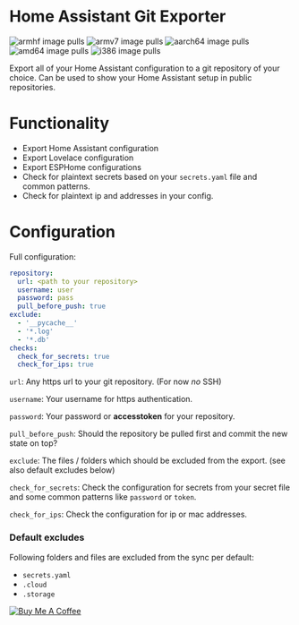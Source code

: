 # Home Assistant Git Exporter
![armhf image pulls](https://img.shields.io/docker/pulls/poeschl/hassio-git-exporter-armhf?label=docker%20pulls%20%28armhf%29)
![armv7 image pulls](https://img.shields.io/docker/pulls/poeschl/hassio-git-exporter-armv7?label=docker%20pulls%20%28armv7%29)
![aarch64 image pulls](https://img.shields.io/docker/pulls/poeschl/hassio-git-exporter-aarch64?label=docker%20pulls%20%28aarch64%29)
![amd64 image pulls](https://img.shields.io/docker/pulls/poeschl/hassio-git-exporter-amd64?label=docker%20pulls%20%28amd64%29)
![i386 image pulls](https://img.shields.io/docker/pulls/poeschl/hassio-git-exporter-i386?label=docker%20pulls%20%28i386%29)

Export all of your Home Assistant configuration to a git repository of your choice.
Can be used to show your Home Assistant setup in public repositories.


# Functionality

* Export Home Assistant configuration
* Export Lovelace configuration
* Export ESPHome configurations
* Check for plaintext secrets based on your `secrets.yaml` file and common patterns.
* Check for plaintext ip and addresses in your config.

# Configuration

Full configuration:
```yaml
repository: 
  url: <path to your repository>
  username: user
  password: pass
  pull_before_push: true
exclude:
  - '__pycache__'
  - '*.log'
  - '*.db'
checks:
  check_for_secrets: true
  check_for_ips: true
```

`url`: Any https url to your git repository. (For now _no_ SSH)

`username`: Your username for https authentication.

`password`: Your password or __accesstoken__ for your repository.

`pull_before_push`: Should the repository be pulled first and commit the new state on top?

`exclude`: The files / folders which should be excluded from the export. (see also default excludes below)

`check_for_secrets`: Check the configuration for secrets from your secret file and some common patterns like `password` or `token`.

`check_for_ips`: Check the configuration for ip or mac addresses.

### Default excludes

Following folders and files are excluded from the sync per default:
* `secrets.yaml`
* `.cloud`
* `.storage`

[![Buy Me A Coffee](https://bmc-cdn.nyc3.digitaloceanspaces.com/BMC-button-images/custom_images/orange_img.png)](https://www.buymeacoffee.com/Poeschl)
